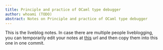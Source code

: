 ```yaml
---
title: Principle and practice of OCaml type debugger
author: whoami (TODO)
abstract: Notes on Principle and practice of OCaml type debugger
---
```


This is the liveblog notes.  In case there are multiple
people liveblogging, you can temporarily edit your notes
at [this](principle-and-practi/template.md) url and then copy them into this one in one
commit.
